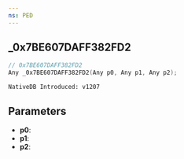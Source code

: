 ```yaml
---
ns: PED
---
```

## _0x7BE607DAFF382FD2

```c
// 0x7BE607DAFF382FD2
Any _0x7BE607DAFF382FD2(Any p0, Any p1, Any p2);
```

```
NativeDB Introduced: v1207
```

## Parameters
* **p0**:
* **p1**:
* **p2**:
